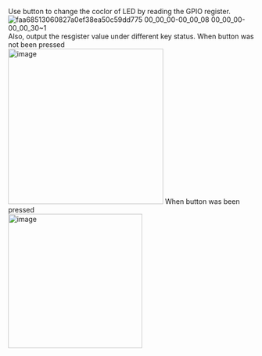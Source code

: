 Use button to change the coclor of LED by reading the GPIO register.
![faa68513060827a0ef38ea50c59dd775 00_00_00-00_00_08 00_00_00-00_00_30~1](https://user-images.githubusercontent.com/64452307/200100626-7415e30d-c709-4494-bdd3-8afafdb8d5eb.gif)
Also, output the resgister value under different key status.
When button was not been pressed  
<img width="317" alt="image" src="https://user-images.githubusercontent.com/64452307/200101034-cac64b3a-2a94-4e3b-b5df-9a22e293c28d.png">
When button was been pressed  
<img width="274" alt="image" src="https://user-images.githubusercontent.com/64452307/200101078-16607b2d-d1b7-486f-9996-30c13809200d.png">

